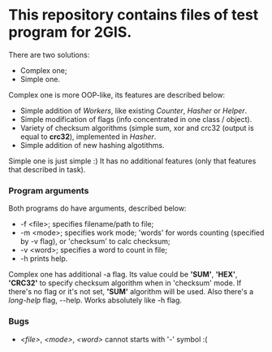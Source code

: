 # This repository contains files of test program for 2GIS.
There are two solutions:
- Complex one;
- Simple one.

Complex one is more OOP-like, its features are described below:
- Simple addition of *Workers*, like existing *Counter*, *Hasher* or *Helper*.
- Simple modification of flags (info concentrated in one class / object).
- Variety of checksum algorithms (simple sum, xor and crc32 (output is equal to **crc32**), implemented in *Hasher*.
- Simple addition of new hashing algotithms.

Simple one is just simple :)
It has no additional features (only that features that described in task).

### Program arguments
Both programs do have arguments, described below:
- -f &lt;file&gt;; specifies filename/path to file;
- -m &lt;mode&gt;; specifies work mode; 'words' for words counting (specified by -v flag), or 'checksum' to calc checksum;
- -v &lt;word&gt;; specifies a word to count in file;
- -h prints help.

Complex one has additional -a flag. Its value could be **'SUM'**, **'HEX'**, **'CRC32'** to specify checksum algorithm when in 'checksum' mode. If there's no flag or it's not set, **'SUM'** algorithm will be used.
Also there's a *long-help* flag, --help. Works absolutely like -h flag.

### Bugs
- *&lt;file&gt;*, *&lt;mode&gt;*, *&lt;word&gt;* cannot starts with '-' symbol :(
